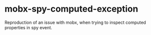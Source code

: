 # mobx-spy-computed-exception
Reproduction of an issue with mobx, when trying to inspect computed properties in spy event.
